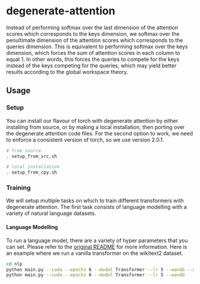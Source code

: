 # degenerate-attention

Instead of performing softmax over the last dimension of the attention scores which corresponds to the keys dimension, we softmax over the penultimate dimension of the attention scores which corresponds to the queries dimension. This is equivalent to performing softmax over the keys dimension, which forces the sum of attention scores in each column to equal 1. In other words, this forces the queries to compete for the keys instead of the keys competing for the queries, which may yield better results according to the global workspace theory.

## Usage

### Setup
You can install our flavour of torch with degenerate attention by either installing from source, or by making a local installation, then porting over the degenerate attention code files. For the second option to work, we need to enforce a consistent version of torch, so we use version 2.0.1.
```bash
# from source
. setup_from_src.sh

# local installation
. setup_from_cpy.sh
```

### Training
We will setup multiple tasks on which to train different transformers with degenerate attention. The first task consists of language modelling with a variety of natural language datasets. 

#### Language Modelling
To run a language model, there are a variety of hyper parameters that you can set. Please refer to the [original README](nlp/README.md) for more information. Here is an example where we run a vanilla transformer on the wikitext2 dataset.

```bash
cd nlp
python main.py --cuda --epochs 6 --model Transformer --lr 5 --wandb --degenerate
python main.py --cuda --epochs 6 --model Transformer --lr 5 --wandb
```
